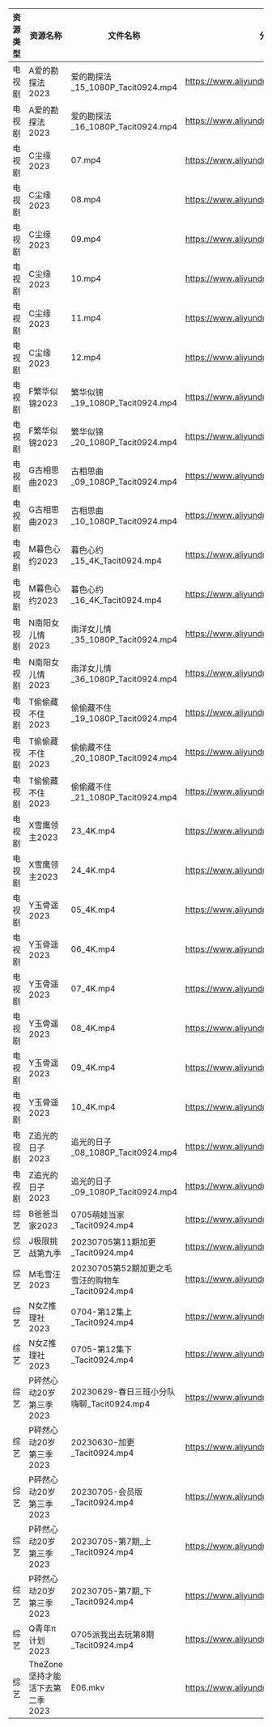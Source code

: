| 资源类型 | 资源名称                  | 文件名称                                 | 分享链接                                      | 更新时间       |
| ---- | --------------------- | ------------------------------------ | ----------------------------------------- | ---------- |
| 电视剧  | A爱的勘探法2023            | 爱的勘探法_15_1080P_Tacit0924.mp4         | https://www.aliyundrive.com/s/RWWju1Xbxu6 | 2023-07-06 |
| 电视剧  | A爱的勘探法2023            | 爱的勘探法_16_1080P_Tacit0924.mp4         | https://www.aliyundrive.com/s/RWWju1Xbxu6 | 2023-07-06 |
| 电视剧  | C尘缘2023               | 07.mp4                               | https://www.aliyundrive.com/s/yWHajFwVrtP | 2023-07-06 |
| 电视剧  | C尘缘2023               | 08.mp4                               | https://www.aliyundrive.com/s/yWHajFwVrtP | 2023-07-06 |
| 电视剧  | C尘缘2023               | 09.mp4                               | https://www.aliyundrive.com/s/yWHajFwVrtP | 2023-07-06 |
| 电视剧  | C尘缘2023               | 10.mp4                               | https://www.aliyundrive.com/s/yWHajFwVrtP | 2023-07-06 |
| 电视剧  | C尘缘2023               | 11.mp4                               | https://www.aliyundrive.com/s/yWHajFwVrtP | 2023-07-06 |
| 电视剧  | C尘缘2023               | 12.mp4                               | https://www.aliyundrive.com/s/yWHajFwVrtP | 2023-07-06 |
| 电视剧  | F繁华似锦2023             | 繁华似锦_19_1080P_Tacit0924.mp4          | https://www.aliyundrive.com/s/nfqRpmX9zDs | 2023-07-06 |
| 电视剧  | F繁华似锦2023             | 繁华似锦_20_1080P_Tacit0924.mp4          | https://www.aliyundrive.com/s/nfqRpmX9zDs | 2023-07-06 |
| 电视剧  | G古相思曲2023             | 古相思曲_09_1080P_Tacit0924.mp4          | https://www.aliyundrive.com/s/C5CLVbHB2FJ | 2023-07-06 |
| 电视剧  | G古相思曲2023             | 古相思曲_10_1080P_Tacit0924.mp4          | https://www.aliyundrive.com/s/C5CLVbHB2FJ | 2023-07-06 |
| 电视剧  | M暮色心约2023             | 暮色心约_15_4K_Tacit0924.mp4             | https://www.aliyundrive.com/s/gNn3Shydkm6 | 2023-07-06 |
| 电视剧  | M暮色心约2023             | 暮色心约_16_4K_Tacit0924.mp4             | https://www.aliyundrive.com/s/gNn3Shydkm6 | 2023-07-06 |
| 电视剧  | N南阳女儿情2023            | 南洋女儿情_35_1080P_Tacit0924.mp4         | https://www.aliyundrive.com/s/XAjYPaTqKTn | 2023-07-06 |
| 电视剧  | N南阳女儿情2023            | 南洋女儿情_36_1080P_Tacit0924.mp4         | https://www.aliyundrive.com/s/XAjYPaTqKTn | 2023-07-06 |
| 电视剧  | T偷偷藏不住2023            | 偷偷藏不住_19_1080P_Tacit0924.mp4         | https://www.aliyundrive.com/s/sB1bYRHhUHf | 2023-07-06 |
| 电视剧  | T偷偷藏不住2023            | 偷偷藏不住_20_1080P_Tacit0924.mp4         | https://www.aliyundrive.com/s/sB1bYRHhUHf | 2023-07-06 |
| 电视剧  | T偷偷藏不住2023            | 偷偷藏不住_21_1080P_Tacit0924.mp4         | https://www.aliyundrive.com/s/sB1bYRHhUHf | 2023-07-06 |
| 电视剧  | X雪鹰领主2023             | 23_4K.mp4                            | https://www.aliyundrive.com/s/vTM6qMrcb6D | 2023-07-06 |
| 电视剧  | X雪鹰领主2023             | 24_4K.mp4                            | https://www.aliyundrive.com/s/vTM6qMrcb6D | 2023-07-06 |
| 电视剧  | Y玉骨遥2023              | 05_4K.mp4                            | https://www.aliyundrive.com/s/6XUEY7X9nW2 | 2023-07-06 |
| 电视剧  | Y玉骨遥2023              | 06_4K.mp4                            | https://www.aliyundrive.com/s/6XUEY7X9nW2 | 2023-07-06 |
| 电视剧  | Y玉骨遥2023              | 07_4K.mp4                            | https://www.aliyundrive.com/s/6XUEY7X9nW2 | 2023-07-06 |
| 电视剧  | Y玉骨遥2023              | 08_4K.mp4                            | https://www.aliyundrive.com/s/6XUEY7X9nW2 | 2023-07-06 |
| 电视剧  | Y玉骨遥2023              | 09_4K.mp4                            | https://www.aliyundrive.com/s/6XUEY7X9nW2 | 2023-07-06 |
| 电视剧  | Y玉骨遥2023              | 10_4K.mp4                            | https://www.aliyundrive.com/s/6XUEY7X9nW2 | 2023-07-06 |
| 电视剧  | Z追光的日子2023            | 追光的日子_08_1080P_Tacit0924.mp4         | https://www.aliyundrive.com/s/zzZYqa4urr9 | 2023-07-06 |
| 电视剧  | Z追光的日子2023            | 追光的日子_09_1080P_Tacit0924.mp4         | https://www.aliyundrive.com/s/zzZYqa4urr9 | 2023-07-06 |
| 综艺   | B爸爸当家2023             | 0705萌娃当家_Tacit0924.mp4               | https://www.aliyundrive.com/s/SqHa3g1TkvY | 2023-07-06 |
| 综艺   | J极限挑战第九季              | 20230705第11期加更_Tacit0924.mp4         | https://www.aliyundrive.com/s/bs3kspWT7LF | 2023-07-06 |
| 综艺   | M毛雪汪2023              | 20230705第52期加更之毛雪汪的购物车_Tacit0924.mp4 | https://www.aliyundrive.com/s/asPqfgPRqAg | 2023-07-06 |
| 综艺   | N女Z推理社2023            | 0704-第12集上_Tacit0924.mp4             | https://www.aliyundrive.com/s/RA6dKYNxzLz | 2023-07-06 |
| 综艺   | N女Z推理社2023            | 0705-第12集下_Tacit0924.mp4             | https://www.aliyundrive.com/s/RA6dKYNxzLz | 2023-07-06 |
| 综艺   | P砰然心动20岁第三季2023       | 20230629-春日三班小分队嗨聊_Tacit0924.mp4     | https://www.aliyundrive.com/s/vX9oHZyPy6Y | 2023-07-06 |
| 综艺   | P砰然心动20岁第三季2023       | 20230630-加更_Tacit0924.mp4            | https://www.aliyundrive.com/s/vX9oHZyPy6Y | 2023-07-06 |
| 综艺   | P砰然心动20岁第三季2023       | 20230705-会员版_Tacit0924.mp4           | https://www.aliyundrive.com/s/vX9oHZyPy6Y | 2023-07-06 |
| 综艺   | P砰然心动20岁第三季2023       | 20230705-第7期_上_Tacit0924.mp4         | https://www.aliyundrive.com/s/vX9oHZyPy6Y | 2023-07-06 |
| 综艺   | P砰然心动20岁第三季2023       | 20230705-第7期_下_Tacit0924.mp4         | https://www.aliyundrive.com/s/vX9oHZyPy6Y | 2023-07-06 |
| 综艺   | Q青年π计划2023            | 0705派我出去玩第8期_Tacit0924.mp4           | https://www.aliyundrive.com/s/PReFQ8C6eAn | 2023-07-06 |
| 综艺   | TheZone坚持才能活下去第二季2023 | E06.mkv                              | https://www.aliyundrive.com/s/hCogoJdLT6r | 2023-07-06 |
